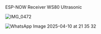ESP-NOW Receiver WS80 Ultrasonic


![IMG_0472](https://github.com/user-attachments/assets/68bc513d-4724-4fdf-ac53-31cb60663794)



![WhatsApp Image 2025-04-10 at 21 35 32](https://github.com/user-attachments/assets/3fc55336-c56a-4bc6-9a66-4e2d40fdb74b)
